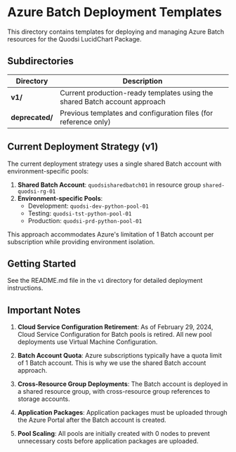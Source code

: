 # Azure Batch Deployment Templates

This directory contains templates for deploying and managing Azure Batch resources for the Quodsi LucidChart Package.

## Subdirectories

| Directory       | Description                                                                |
| --------------- | -------------------------------------------------------------------------- |
| **v1/**         | Current production-ready templates using the shared Batch account approach |
| **deprecated/** | Previous templates and configuration files (for reference only)            |

## Current Deployment Strategy (v1)

The current deployment strategy uses a single shared Batch account with environment-specific pools:

1. **Shared Batch Account**: `quodsisharedbatch01` in resource group `shared-quodsi-rg-01`
2. **Environment-specific Pools**:
   - Development: `quodsi-dev-python-pool-01`
   - Testing: `quodsi-tst-python-pool-01`
   - Production: `quodsi-prd-python-pool-01`

This approach accommodates Azure's limitation of 1 Batch account per subscription while providing environment isolation.

## Getting Started

See the README.md file in the `v1` directory for detailed deployment instructions.

## Important Notes

1. **Cloud Service Configuration Retirement**: As of February 29, 2024, Cloud Service Configuration for Batch pools is retired. All new pool deployments use Virtual Machine Configuration.

2. **Batch Account Quota**: Azure subscriptions typically have a quota limit of 1 Batch account. This is why we use the shared Batch account approach.

3. **Cross-Resource Group Deployments**: The Batch account is deployed in a shared resource group, with cross-resource group references to storage accounts.

4. **Application Packages**: Application packages must be uploaded through the Azure Portal after the Batch account is created.

5. **Pool Scaling**: All pools are initially created with 0 nodes to prevent unnecessary costs before application packages are uploaded.
